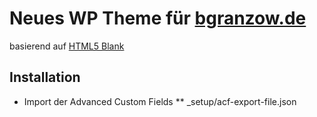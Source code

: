 # Neues WP Theme für [bgranzow.de](http://bgranzow.de)

basierend auf [HTML5 Blank](http://html5blank.com)

## Installation

* Import der Advanced Custom Fields
** _setup/acf-export-file.json